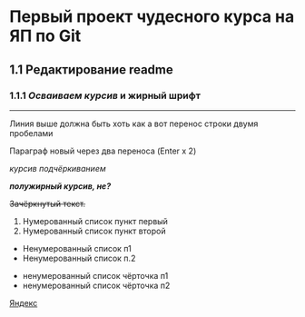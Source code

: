 # Первый проект чудесного курса на ЯП по Git

## 1.1 Редактирование readme

### 1.1.1 *Осваиваем курсив* и **жирный шрифт**
---
Линия выше должна быть хоть как  а вот перенос строки двумя пробелами

Параграф новый через два переноса (Enter x 2)

_курсив_ _подчёркиванием_

**_полужирный курсив, не?_**

~~Зачёркнутый текст.~~

1. Нумерованный список пункт первый
2. Нумерованный список пункт второй

* Ненумерованный список п1
* Ненумерованный список п.2

- ненумерованный список чёрточка п1
- ненумерованный список чёрточка п2

[Яндекс](https://www.ya.ru "Яндекс, блин")


